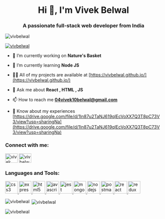 

<!--
**VivBelwal/VivBelwal** is a ✨ _special_ ✨ repository because its `README.md` (this file) appears on your GitHub profile.

Here are some ideas to get you started:

- 🔭 I’m currently working on ...
- 🌱 I’m currently learning ...
- 👯 I’m looking to collaborate on ...
- 🤔 I’m looking for help with ...
- 💬 Ask me about ...
- 📫 How to reach me: ...
- 😄 Pronouns: ...
- ⚡ Fun fact: ...
-->
<h1 align="center">Hi 👋, I'm Vivek Belwal</h1>
<h3 align="center">A passionate full-stack web developer from India</h3>

<p align="left"> <img src="https://komarev.com/ghpvc/?username=vivbelwal&label=Profile%20views&color=0e75b6&style=flat" alt="vivbelwal" /> </p>

<p align="left"> <a href="https://github.com/ryo-ma/github-profile-trophy"><img src="https://github-profile-trophy.vercel.app/?username=vivbelwal" alt="vivbelwal" /></a> </p>

- 🔭 I’m currently working on **Nature's Basket**

- 🌱 I’m currently learning **Node JS**

- 👨‍💻 All of my projects are available at [https://vivbelwal.github.io/](https://vivbelwal.github.io/)

- 💬 Ask me about **React , HTML , JS**

- 📫 How to reach me **04vivek10belwal@gmail.com**

- 📄 Know about my experiences [https://drive.google.com/file/d/1ln87u2TaNJ619qlEcVoXX7Q3T8pC73V3/view?usp=sharingNa](https://drive.google.com/file/d/1ln87u2TaNJ619qlEcVoXX7Q3T8pC73V3/view?usp=sharingNa)

<h3 align="left">Connect with me:</h3>
<p align="left">
<a href="https://www.linkedin.com/in/vivek-belwal/" target="blank"><img align="center" src="https://cdn.worldvectorlogo.com/logos/linkedin-icon.svg" alt="vivek belwal" height="30" width="40" /></a>
<a href="https://codesandbox.com/vivbelwal" target="blank"><img align="center" src="https://cdn3.iconfinder.com/data/icons/feather-5/24/codesandbox-512.png" alt="vivbelwal" height="30" width="40" /></a>
</p>

<h3 align="left">Languages and Tools:</h3>
<p align="left"> 
  <a href="https://www.w3schools.com/css/" target="_blank" rel="noreferrer"> <img src="https://img.icons8.com/color/2x/css3.png" alt="css3" width="40" height="40"/> </a>
  <a href="https://expressjs.com" target="_blank" rel="noreferrer"> <img src="https://w7.pngwing.com/pngs/925/447/png-transparent-express-js-node-js-javascript-mongodb-node-js-text-trademark-logo-thumbnail.png" alt="express" width="40" height="40"/> </a>
  <a href="https://www.w3.org/html/" target="_blank" rel="noreferrer"> <img src="https://cdn.worldvectorlogo.com/logos/html-1.svg" alt="html5" width="40" height="40"/> </a>
  <a href="https://developer.mozilla.org/en-US/docs/Web/JavaScript" target="_blank" rel="noreferrer"> <img src="https://cdn.worldvectorlogo.com/logos/javascript-1.svg" alt="javascript" width="40" height="40"/> </a>
  <a href="https://jestjs.io" target="_blank" rel="noreferrer"> <img src="https://www.vectorlogo.zone/logos/jestjsio/jestjsio-icon.svg" alt="jest" width="40" height="40"/> </a>
  <a href="https://www.mongodb.com/" target="_blank" rel="noreferrer"> <img src="https://cdn.worldvectorlogo.com/logos/mongodb-icon-1.svg" alt="mongodb" width="40" height="40"/> </a> 
  <a href="https://nodejs.org" target="_blank" rel="noreferrer"> <img src="https://img.icons8.com/fluency/2x/node-js.png" alt="nodejs" width="40" height="40"/> </a>
  <a href="https://postman.com" target="_blank" rel="noreferrer"> <img src="https://www.vectorlogo.zone/logos/getpostman/getpostman-icon.svg" alt="postman" width="40" height="40"/> </a> 
  <a href="https://reactjs.org/" target="_blank" rel="noreferrer"> <img src="https://cdn.worldvectorlogo.com/logos/react-1.svg" alt="react" width="40" height="40"/> </a>
  <a href="https://redux.js.org" target="_blank" rel="noreferrer"> <img src="https://cdn.worldvectorlogo.com/logos/redux.svg" alt="redux" width="40" height="40"/> </a> </p>

<p><img align="left" src="https://github-readme-stats.vercel.app/api/top-langs?username=vivbelwal&show_icons=true&locale=en&layout=compact" alt="vivbelwal" /></p>

<p>&nbsp;<img align="center" src="https://github-readme-stats.vercel.app/api?username=vivbelwal&show_icons=true&locale=en" alt="vivbelwal" /></p>


<p><img align="center" src="https://github-readme-streak-stats.herokuapp.com/?user=vivbelwal&" alt="vivbelwal" /></p>
